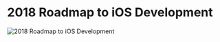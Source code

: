 # 2018 Roadmap to iOS Development

![2018 Roadmap to iOS Development](https://user-images.githubusercontent.com/60660894/79848100-951da780-83fb-11ea-8372-a99ab99f09f3.png)
